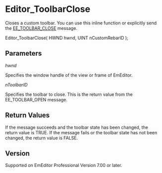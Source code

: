 # Editor\_ToolbarClose

Closes a custom toolbar. You can use this inline function or explicitly send
the [EE\_TOOLBAR\_CLOSE](../message/ee_toolbar_close)
message.

Editor\_ToolbarClose( HWND hwnd, UINT nCustomRebarID );

## Parameters

_hwnd_

Specifies the window handle of the view or frame of EmEditor.

_nToolbarID_

Specifies the toolbar to close. This is the return value from the EE\_TOOLBAR\_OPEN message.

## Return Values

If the message succeeds and the toolbar state has been changed, the return value is TRUE. If the message fails or the toolbar state has not been changed, the return value is FALSE.

## Version

Supported on EmEditor Professional Version 7.00 or later.
